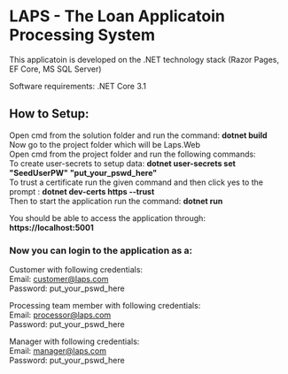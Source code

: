 # LAPS - The Loan Applicatoin Processing System

This applicatoin is developed on the .NET technology stack (Razor Pages, EF Core, MS SQL Server)

Software requirements:
.NET Core 3.1

## How to Setup:
Open cmd from the solution folder and run the command: **dotnet build**  
Now go to the project folder which will be Laps.Web  
Open cmd from the project folder and run the following commands:  
To create user-secrets to setup data: **dotnet user-secrets set "SeedUserPW" "put_your_pswd_here"**  
To trust a certificate run the given command and then click yes to the prompt : **dotnet dev-certs https --trust**  
Then to start the application run the command: **dotnet run**  

You should be able to access the application through: **https://localhost:5001**  

### Now you can login to the application as a:  

Customer with following credentials:  
Email: customer@laps.com  
Password: put_your_pswd_here

Processing team member with following credentials:  
Email: processor@laps.com  
Password: put_your_pswd_here

Manager with following credentials:  
Email: manager@laps.com  
Password: put_your_pswd_here
